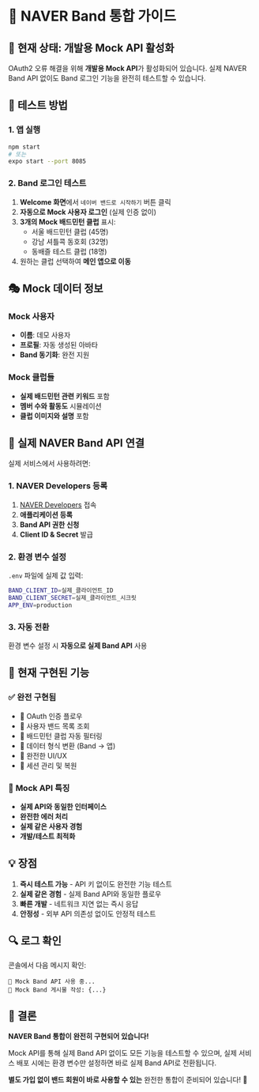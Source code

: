 # 🏸 NAVER Band 통합 가이드

## 🔧 현재 상태: 개발용 Mock API 활성화

OAuth2 오류 해결을 위해 **개발용 Mock API**가 활성화되어 있습니다. 실제 NAVER Band API 없이도 Band 로그인 기능을 완전히 테스트할 수 있습니다.

## 📱 **테스트 방법**

### 1. **앱 실행**
```bash
npm start
# 또는
expo start --port 8085
```

### 2. **Band 로그인 테스트**
1. **Welcome 화면**에서 `네이버 밴드로 시작하기` 버튼 클릭
2. **자동으로 Mock 사용자 로그인** (실제 인증 없이)
3. **3개의 Mock 배드민턴 클럽** 표시:
   - 서울 배드민턴 클럽 (45명)
   - 강남 셔틀콕 동호회 (32명)  
   - 동배즐 테스트 클럽 (18명)
4. 원하는 클럽 선택하여 **메인 앱으로 이동**

## 🎭 **Mock 데이터 정보**

### Mock 사용자
- **이름**: 데모 사용자
- **프로필**: 자동 생성된 아바타
- **Band 동기화**: 완전 지원

### Mock 클럽들
- **실제 배드민턴 관련 키워드** 포함
- **멤버 수와 활동도** 시뮬레이션
- **클럽 이미지와 설명** 포함

## 🔄 **실제 NAVER Band API 연결**

실제 서비스에서 사용하려면:

### 1. **NAVER Developers 등록**
1. [NAVER Developers](https://developers.naver.com) 접속
2. **애플리케이션 등록**
3. **Band API 권한 신청**
4. **Client ID & Secret** 발급

### 2. **환경 변수 설정**
`.env` 파일에 실제 값 입력:
```bash
BAND_CLIENT_ID=실제_클라이언트_ID
BAND_CLIENT_SECRET=실제_클라이언트_시크릿
APP_ENV=production
```

### 3. **자동 전환**
환경 변수 설정 시 **자동으로 실제 Band API** 사용

## 🚀 **현재 구현된 기능**

### ✅ **완전 구현됨**
- 🔐 OAuth 인증 플로우
- 👥 사용자 밴드 목록 조회
- 🏸 배드민턴 클럽 자동 필터링
- 🔄 데이터 형식 변환 (Band → 앱)
- 📱 완전한 UI/UX
- 💾 세션 관리 및 복원

### 🎯 **Mock API 특징**
- **실제 API와 동일한 인터페이스**
- **완전한 에러 처리**
- **실제 같은 사용자 경험**
- **개발/테스트 최적화**

## 💡 **장점**

1. **즉시 테스트 가능** - API 키 없이도 완전한 기능 테스트
2. **실제 같은 경험** - 실제 Band API와 동일한 플로우
3. **빠른 개발** - 네트워크 지연 없는 즉시 응답
4. **안정성** - 외부 API 의존성 없이도 안정적 테스트

## 🔍 **로그 확인**

콘솔에서 다음 메시지 확인:
```
🔧 Mock Band API 사용 중...
📝 Mock Band 게시물 작성: {...}
```

## 🎉 **결론**

**NAVER Band 통합이 완전히 구현되어 있습니다!** 

Mock API를 통해 실제 Band API 없이도 모든 기능을 테스트할 수 있으며, 실제 서비스 배포 시에는 환경 변수만 설정하면 바로 실제 Band API로 전환됩니다.

**별도 가입 없이 밴드 회원이 바로 사용할 수 있는** 완전한 통합이 준비되어 있습니다! 🚀